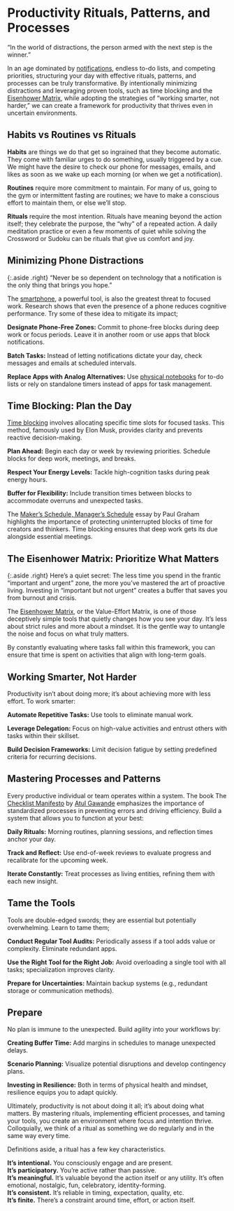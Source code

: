 # Productivity Rituals, Patterns, and Processes

“In the world of distractions, the person armed with the next step is the winner.”

In an age dominated by [notifications](/2014/missing-step-productivity-activities-stop-notifications/), endless to-do lists, and competing priorities, structuring your day with effective rituals, patterns, and processes can be truly transformative. By intentionally minimizing distractions and leveraging proven tools, such as time blocking and the [Eisenhower Matrix](/2025/eisenhower-matrix-value-effort-matrix/), while adopting the strategies of “working smarter, not harder,” we can create a framework for productivity that thrives even in uncertain environments.

## Habits vs Routines vs Rituals

**Habits** are things we do that get so ingrained that they become automatic. They come with familiar urges to do something, usually triggered by a cue. We might have the desire to check our phone for messages, emails, and likes as soon as we wake up each morning (or when we get a notification). 

**Routines** require more commitment to maintain. For many of us, going to the gym or intermittent fasting are routines; we have to make a conscious effort to maintain them, or else we’ll stop. 

**Rituals** require the most intention. Rituals have meaning beyond the action itself; they celebrate the purpose, the “why” of a repeated action. A daily meditation practice or even a few moments of quiet while solving the Crossword or Sudoku can be rituals that give us comfort and joy.

## Minimizing Phone Distractions

{:.aside .right}
“Never be so dependent on technology that a notification is the only thing that brings you hope.”

The [smartphone](/2024/phone/), a powerful tool, is also the greatest threat to focused work. Research shows that even the presence of a phone reduces cognitive performance. Try some of these idea to mitigate its impact;

**Designate Phone-Free Zones:** Commit to phone-free blocks during deep work or focus periods. Leave it in another room or use apps that block notifications.

**Batch Tasks:** Instead of letting notifications dictate your day, check messages and emails at scheduled intervals.

**Replace Apps with Analog Alternatives:** Use [physical notebooks](/2025/notes/) for to-do lists or rely on standalone timers instead of apps for task management.

## Time Blocking: Plan the Day

[Time blocking](/2023/timer/) involves allocating specific time slots for focused tasks. This method, famously used by Elon Musk, provides clarity and prevents reactive decision-making.

**Plan Ahead:** Begin each day or week by reviewing priorities. Schedule blocks for deep work, meetings, and breaks.

**Respect Your Energy Levels:** Tackle high-cognition tasks during peak energy hours.

**Buffer for Flexibility:** Include transition times between blocks to accommodate overruns and unexpected tasks.

The [Maker’s Schedule, Manager’s Schedule](https://www.paulgraham.com/makersschedule.html) essay by Paul Graham highlights the importance of protecting uninterrupted blocks of time for creators and thinkers. Time blocking ensures that deep work gets its due alongside essential meetings.

## The Eisenhower Matrix: Prioritize What Matters

{:.aside .right}
Here’s a quiet secret: The less time you spend in the frantic “important and urgent” zone, the more you’ve mastered the art of proactive living. Investing in “important but not urgent” creates a buffer that saves you from burnout and crisis.

The [Eisenhower Matrix](/2025/eisenhower-matrix-value-effort-matrix/), or the Value-Effort Matrix, is one of those deceptively simple tools that quietly changes how you see your day. It’s less about strict rules and more about a mindset. It is the gentle way to untangle the noise and focus on what truly matters.

By constantly evaluating where tasks fall within this framework, you can ensure that time is spent on activities that align with long-term goals.

## Working Smarter, Not Harder

Productivity isn’t about doing more; it’s about achieving more with less effort. To work smarter:

**Automate Repetitive Tasks:** Use tools to eliminate manual work.

**Leverage Delegation:** Focus on high-value activities and entrust others with tasks within their skillset.

**Build Decision Frameworks:** Limit decision fatigue by setting predefined criteria for recurring decisions.

## Mastering Processes and Patterns

Every productive individual or team operates within a system. The book The [Checklist Manifesto](/2024/the-checklist-manifesto/) by [Atul Gawande](https://en.wikipedia.org/wiki/Atul_Gawande) emphasizes the importance of standardized processes in preventing errors and driving efficiency. Build a system that allows you to function at your best:

**Daily Rituals:** Morning routines, planning sessions, and reflection times anchor your day.

**Track and Reflect:** Use end-of-week reviews to evaluate progress and recalibrate for the upcoming week.

**Iterate Constantly:** Treat processes as living entities, refining them with each new insight.

## Tame the Tools

Tools are double-edged swords; they are essential but potentially overwhelming. Learn to tame them;

**Conduct Regular Tool Audits:** Periodically assess if a tool adds value or complexity. Eliminate redundant apps.

**Use the Right Tool for the Right Job:** Avoid overloading a single tool with all tasks; specialization improves clarity.

**Prepare for Uncertainties:** Maintain backup systems (e.g., redundant storage or communication methods).

## Prepare

No plan is immune to the unexpected. Build agility into your workflows by:

**Creating Buffer Time:** Add margins in schedules to manage unexpected delays.

**Scenario Planning:** Visualize potential disruptions and develop contingency plans.

**Investing in Resilience:** Both in terms of physical health and mindset, resilience equips you to adapt quickly.

Ultimately, productivity is not about doing it all; it’s about doing what matters. By mastering rituals, implementing efficient processes, and taming your tools, you create an environment where focus and intention thrive. Colloquially, we think of a ritual as something we do regularly and in the same way every time.

Definitions aside, a ritual has a few key characteristics.

**It’s intentional.** You consciously engage and are present.\
**It’s participatory.** You’re active rather than passive.\
**It’s meaningful.** It’s valuable beyond the action itself or any utility. It’s often emotional, nostalgic, fun, celebratory, identity-forming.\
**It’s consistent.** It’s reliable in timing, expectation, quality, etc.\
**It’s finite.** There’s a constraint around time, effort, or action itself.